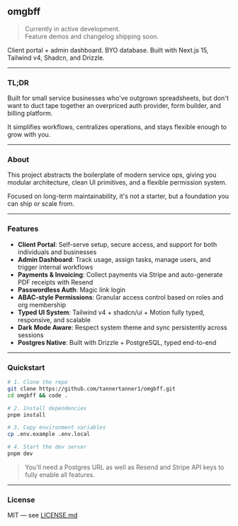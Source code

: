 ## omgbff

> Currently in active development.<br />Feature demos and changelog shipping soon.

Client portal + admin dashboard. BYO database. Built with Next.js 15, Tailwind v4, Shadcn, and Drizzle.

---

### TL;DR

Built for small service businesses who've outgrown spreadsheets, but don't want to duct tape together an overpriced auth provider, form builder, and billing platform.

It simplifies workflows, centralizes operations, and stays flexible enough to grow with you.

---

### About

This project abstracts the boilerplate of modern service ops, giving you modular architecture, clean UI primitives, and a flexible permission system.

Focused on long-term maintainability, it's not a starter, but a foundation you can ship or scale from.

---

### Features

- **Client Portal**: Self-serve setup, secure access, and support for both individuals and businesses
- **Admin Dashboard**: Track usage, assign tasks, manage users, and trigger internal workflows
- **Payments & Invoicing**: Collect payments via Stripe and auto-generate PDF receipts with Resend
- **Passwordless Auth**: Magic link login
- **ABAC-style Permissions**: Granular access control based on roles and org membership
- **Typed UI System**: Tailwind v4 + shadcn/ui + Motion fully typed, responsive, and scalable
- **Dark Mode Aware**: Respect system theme and sync persistently across sessions
- **Postgres Native**: Built with Drizzle + PostgreSQL, typed end-to-end

---

### Quickstart

```bash
# 1. Clone the repo
git clone https://github.com/tannertanner1/omgbff.git
cd omgbff && code .

# 2. Install dependencies
pnpm install

# 3. Copy environment variables
cp .env.example .env.local

# 4. Start the dev server
pnpm dev
```

> You'll need a Postgres URL as well as Resend and Stripe API keys to fully enable all features.

---

### License

MIT — see [LICENSE.md](https://github.com/tannertanner1/omgbff/blob/main/LICENSE.md)
